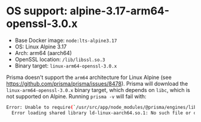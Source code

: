 # OS support: alpine-3.17-arm64-openssl-3.0.x

- Base Docker image: `node:lts-alpine3.17`
- OS: Linux Alpine 3.17
- Arch: arm64 (aarch64)
- OpenSSL location: `/lib/libssl.so.3`
- Binary target: `linux-arm64-openssl-3.0.x`

Prisma doesn't support the `arm64` architecture for Linux Alpine (see https://github.com/prisma/prisma/issues/8478).
Prisma will download the `linux-arm64-openssl-3.0.x` binary target, which depends on `libc`, which is not supported on Alpine.
Running `prisma -v` will fail with:

```sh
Error: Unable to require(`/usr/src/app/node_modules/@prisma/engines/libquery_engine-linux-arm64-openssl-3.0.x.so.node`)
  Error loading shared library ld-linux-aarch64.so.1: No such file or directory (needed by /usr/src/app/node_modules/@prisma/engines/libquery_engine-linux-arm64-openssl-3.0.x.so.node)
```
